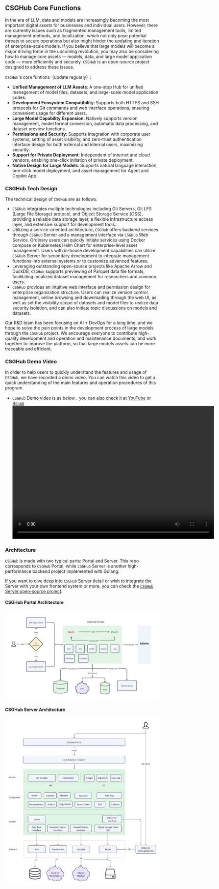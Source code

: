 ## CSGHub Core Functions
In the era of LLM, data and models are increasingly becoming the most important digital assets for businesses and individual users. However, there are currently issues such as fragmented management tools, limited management methods, and localization, which not only pose potential threats to secure operations but also might hinder the updating and iteration of enterprise-scale models. If you believe that large models will become a major driving force in the upcoming revolution, you may also be considering how to manage core assets — models, data, and large model application code — more efficiently and securely. `CSGHub` is an open-source project designed to address these issues.

`CSGHub`'s core funtions（update reguarly）：
- **Unified Management of LLM Assets**: A one-stop Hub for unified management of model files, datasets, and large-scale model application codes.
- **Development Ecosystem Compatibility**: Supports both HTTPS and SSH protocols for Git commands and web interface operations, ensuring convenient usage for different users.
- **Large Model Capability Expansion**: Natively supports version management, model format conversion, automatic data processing, and dataset preview functions.
- **Permissions and Security**: Supports integration with corporate user systems, setting of asset visibility, and zero-trust authentication interface design for both external and internal users, maximizing security.
- **Support for Private Deployment**: Independent of internet and cloud vendors, enabling one-click initiation of private deployment.
- **Native Design for Large Models**: Supports natural language interaction, one-click model deployment, and asset management for Agent and Copilot App.

### CSGHub Tech Design
The technical design of `CSGHub` are as follows:
- `CSGHub` integrates multiple technologies including Git Servers, Git LFS (Large File Storage) protocol, and Object Storage Service (OSS), providing a reliable data storage layer, a flexible infrastructure access layer, and extensive support for development tools.
- Utilizing a service-oriented architecture, `CSGHub` offers backend services through `CSGHub` Server and a management interface via `CSGHub` Web Service. Ordinary users can quickly initiate services using Docker compose or Kubernetes Helm Chart for enterprise-level asset management. Users with in-house development capabilities can utilize `CSGHub` Server for secondary development to integrate management functions into external systems or to customize advanced features.
- Leveraging outstanding open-source projects like Apache Arrow and DuckDB, `CSGHub` supports previewing of Parquet data file formats, facilitating localized dataset management for researchers and common users.
- `CSGHub` provides an intuitive web interface and permission design for enterprise organization structure. Users can realize version control management, online browsing and downloading through the web UI, as well as set the visibility scope of datasets and model files to realize data security isolation, and can also initiate topic discussions on models and datasets.

Our R&D team has been focusing on AI + DevOps for a long time, and we hope to solve the pain points in the development process of large models through the `CSGHub` project. We encourage everyone to contribute high-quality development and operation and maintenance documents, and work together to improve the platform, so that large models assets can be more traceable and efficient.

### CSGHub Demo Video
In order to help users to quickly understand the features and usage of `CSGHub`, we have recorded a demo video. You can watch this video to get a quick understanding of the main features and operation procedures of this program.
- `CSGHub` Demo video is as below，you can also check it at [YouTube](https://www.youtube.com/watch?v=SFDISpqowXs) or [Bilibili](https://www.bilibili.com/video/BV1wk4y1X7G7/)
<video width="658" height="432" src="https://github-production-user-asset-6210df.s3.amazonaws.com/3232817/296556812-205d07f2-de9d-4a7f-b3f5-83514a71453e.mp4"></video>

### Architecture
`CSGHub` is made with two typical parts: Portal and Server. This repo corresponds to `CSGHub` Portal, while `CSGHub` Server is another high-performance backend project implemented with Golang.

If you want to dive deep into `CSGHub` Server detail or wish to integrate the Server with your own frontend system or more, you can check the [`CSGHub` Server open-source project](https://github.com/OpenCSGs/`CSGHub`-server).

#### CSGHub Portal Architecture
<img src="/docs/images/portal_tech_graph.png" width='800'>

#### CSGHub Server Architecture
<img src="/docs/images/server_tech_graph.png" width='800'>
